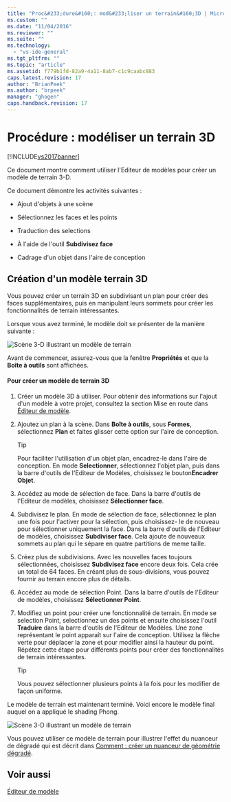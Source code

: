 ```yaml
---
title: "Proc&#233;dure&#160;: mod&#233;liser un terrain&#160;3D | Microsoft Docs"
ms.custom: ""
ms.date: "11/04/2016"
ms.reviewer: ""
ms.suite: ""
ms.technology: 
  - "vs-ide-general"
ms.tgt_pltfrm: ""
ms.topic: "article"
ms.assetid: f779b1fd-82a9-4a11-8ab7-c1c9caabc883
caps.latest.revision: 17
author: "BrianPeek"
ms.author: "brpeek"
manager: "ghogen"
caps.handback.revision: 17
---
```

# Proc&#233;dure&#160;: mod&#233;liser un terrain&#160;3D
[!INCLUDE[vs2017banner](../code-quality/includes/vs2017banner.md)]

Ce document montre comment utiliser l'Editeur de modèles pour créer un modèle de terrain 3\-D.  
  
 Ce document démontre les activités suivantes :  
  
-   Ajout d'objets à une scène  
  
-   Sélectionnez les faces et les points  
  
-   Traduction des selections  
  
-   À l'aide de l'outil **Subdivisez face**  
  
-   Cadrage d'un objet dans l'aire de conception  
  
## Création d'un modèle terrain 3D  
 Vous pouvez créer un terrain 3D en subdivisant un plan pour créer des faces supplémentaires, puis en manipulant leurs sommets pour créer les fonctionnalités de terrain intéressantes.  
  
 Lorsque vous avez terminé, le modèle doit se présenter de la manière suivante :  
  
 ![Scène 3&#45;D illustrant un modèle de terrain](../designers/media/digit-terrain-model.png "Digit\-Terrain\-Model")  
  
 Avant de commencer, assurez\-vous que la fenêtre **Propriétés** et que la **Boîte à outils** sont affichées.  
  
#### Pour créer un modèle de terrain 3D  
  
1.  Créer un modèle 3D à utiliser.  Pour obtenir des informations sur l'ajout d'un modèle à votre projet, consultez la section Mise en route dans [Éditeur de modèle](../designers/model-editor.md).  
  
2.  Ajoutez un plan à la scène.  Dans **Boîte à outils**, sous **Formes**, sélectionnez **Plan** et faites glisser cette option sur l'aire de conception.  
  
    > [!TIP]
    >  Pour faciliter l'utilisation d'un objet plan, encadrez\-le dans l'aire de conception.  En mode **Selectionner**, sélectionnez l'objet plan, puis dans la barre d'outils de l'Editeur de Modèles, choisissez le bouton**Encadrer Objet**.  
  
3.  Accédez au mode de sélection de face.  Dans la barre d'outils de l'Editeur de modèles, choisissez **Sélectionner face**.  
  
4.  Subdivisez le plan.  En mode de sélection de face, sélectionnez le plan une fois pour l'activer pour la sélection, puis choisissez\- le de nouveau pour sélectionner uniquement la face.  Dans la barre d'outils de l'Editeur de modèles, choisissez **Subdiviser face**.  Cela ajoute de nouveaux sommets au plan qui le sépare en quatre partitions de meme taille.  
  
5.  Créez plus de subdivisions.  Avec les nouvelles faces toujours sélectionnées, choisissez **Subdivisez face** encore deux fois.  Cela crée un total de 64 faces.  En créant plus de sous\-divisions, vous pouvez fournir au terrain encore plus de détails.  
  
6.  Accédez au mode de sélection Point.  Dans la barre d'outils de l'Editeur de modèles, choisissez **Sélectionner Point**.  
  
7.  Modifiez un point pour créer une fonctionnalité de terrain.  En mode se selection Point, selectionnez un des points et ensuite choisissez l'outil **Traduire** dans la barre d'outils de l'Editeur de Modèles.  Une zone représentant le point apparaît sur l'aire de conception.  Utilisez la flèche verte pour déplacer la zone et pour modifier ainsi la hauteur du point.  Répétez cette étape pour différents points pour créer des fonctionnalités de terrain intéressantes.  
  
    > [!TIP]
    >  Vous pouvez sélectionner plusieurs points à la fois pour les modifier de façon uniforme.  
  
 Le modèle de terrain est maintenant terminé.  Voici encore le modèle final auquel on a appliqué le shading Phong.  
  
 ![Scène 3&#45;D illustrant un modèle de terrain](../designers/media/digit-terrain-model.png "Digit\-Terrain\-Model")  
  
 Vous pouvez utiliser ce modèle de terrain pour illustrer l'effet du nuanceur de dégradé qui est décrit dans [Comment : créer un nuanceur de géométrie dégradé](../designers/how-to-create-a-geometry-based-gradient-shader.md).  
  
## Voir aussi  
 [Éditeur de modèle](../designers/model-editor.md)